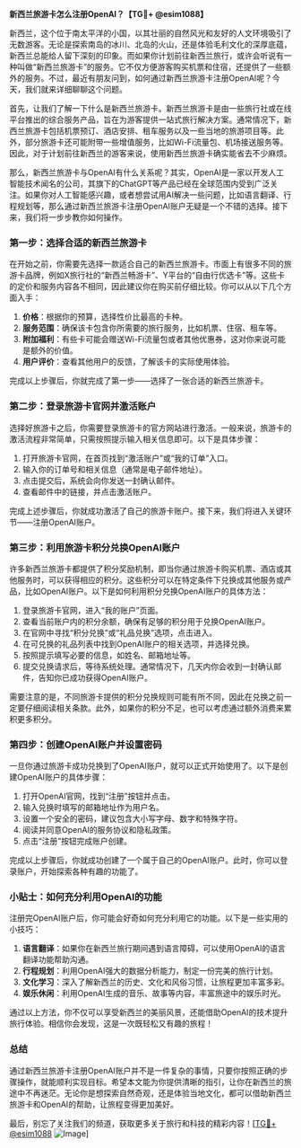 **新西兰旅游卡怎么注册OpenAI？【TG💪+ @esim1088】**

新西兰，这个位于南太平洋的小国，以其壮丽的自然风光和友好的人文环境吸引了无数游客。无论是探索南岛的冰川、北岛的火山，还是体验毛利文化的深厚底蕴，新西兰总能给人留下深刻的印象。而如果你计划前往新西兰旅行，或许会听说有一种叫做“新西兰旅游卡”的服务。它不仅方便游客购买机票和住宿，还提供了一些额外的服务。不过，最近有朋友问到，如何通过新西兰旅游卡注册OpenAI呢？今天，我们就来详细聊聊这个问题。

首先，让我们了解一下什么是新西兰旅游卡。新西兰旅游卡是由一些旅行社或在线平台推出的综合服务产品，旨在为游客提供一站式旅行解决方案。通常情况下，新西兰旅游卡包括机票预订、酒店安排、租车服务以及一些当地的旅游项目等。此外，部分旅游卡还可能附带一些增值服务，比如Wi-Fi流量包、机场接送服务等。因此，对于计划前往新西兰的游客来说，使用新西兰旅游卡确实能省去不少麻烦。

那么，新西兰旅游卡与OpenAI有什么关系呢？其实，OpenAI是一家以开发人工智能技术闻名的公司，其旗下的ChatGPT等产品已经在全球范围内受到广泛关注。如果你对人工智能感兴趣，或者想尝试用AI解决一些问题，比如语言翻译、行程规划等，那么通过新西兰旅游卡注册OpenAI账户无疑是一个不错的选择。接下来，我们将一步步教你如何操作。

### 第一步：选择合适的新西兰旅游卡

在开始之前，你需要先选择一款适合自己的新西兰旅游卡。市面上有很多不同的旅游卡品牌，例如X旅行社的“新西兰畅游卡”、Y平台的“自由行优选卡”等。这些卡的定价和服务内容各不相同，因此建议你在购买前仔细比较。你可以从以下几个方面入手：

1. **价格**：根据你的预算，选择性价比最高的卡种。
2. **服务范围**：确保该卡包含你所需要的旅行服务，比如机票、住宿、租车等。
3. **附加福利**：有些卡可能会赠送Wi-Fi流量包或者其他优惠券，这对你来说可能是额外的价值。
4. **用户评价**：查看其他用户的反馈，了解该卡的实际使用体验。

完成以上步骤后，你就完成了第一步——选择了一张合适的新西兰旅游卡。

### 第二步：登录旅游卡官网并激活账户

选择好旅游卡之后，你需要登录旅游卡的官方网站进行激活。一般来说，旅游卡的激活流程非常简单，只需按照提示输入相关信息即可。以下是具体步骤：

1. 打开旅游卡官网，在首页找到“激活账户”或“我的订单”入口。
2. 输入你的订单号和相关信息（通常是电子邮件地址）。
3. 点击提交后，系统会向你发送一封确认邮件。
4. 查看邮件中的链接，并点击激活账户。

完成上述步骤后，你就成功激活了自己的旅游卡账户。接下来，我们将进入关键环节——注册OpenAI账户。

### 第三步：利用旅游卡积分兑换OpenAI账户

许多新西兰旅游卡都提供了积分奖励机制，即当你通过旅游卡购买机票、酒店或其他服务时，可以获得相应的积分。这些积分可以在特定条件下兑换成其他服务或产品，比如OpenAI账户。以下是如何利用积分兑换OpenAI账户的具体方法：

1. 登录旅游卡官网，进入“我的账户”页面。
2. 查看当前账户内的积分余额，确保有足够的积分用于兑换OpenAI账户。
3. 在官网中寻找“积分兑换”或“礼品兑换”选项，点击进入。
4. 在可兑换的礼品列表中找到OpenAI账户的相关选项，并选择兑换。
5. 按照提示填写必要的信息，如姓名、邮箱地址等。
6. 提交兑换请求后，等待系统处理。通常情况下，几天内你会收到一封确认邮件，告知你已成功获得OpenAI账户。

需要注意的是，不同旅游卡提供的积分兑换规则可能有所不同，因此在兑换之前一定要仔细阅读相关条款。此外，如果你的积分不足，也可以考虑通过额外消费来累积更多积分。

### 第四步：创建OpenAI账户并设置密码

一旦你通过旅游卡成功兑换到了OpenAI账户，就可以正式开始使用了。以下是创建OpenAI账户的具体步骤：

1. 打开OpenAI官网，找到“注册”按钮并点击。
2. 输入兑换时填写的邮箱地址作为用户名。
3. 设置一个安全的密码，建议包含大小写字母、数字和特殊字符。
4. 阅读并同意OpenAI的服务协议和隐私政策。
5. 点击“注册”按钮完成账户创建。

完成以上步骤后，你就成功创建了一个属于自己的OpenAI账户。此时，你可以登录账户，开始探索各种有趣的功能了。

### 小贴士：如何充分利用OpenAI的功能

注册完OpenAI账户后，你可能会好奇如何充分利用它的功能。以下是一些实用的小技巧：

1. **语言翻译**：如果你在新西兰旅行期间遇到语言障碍，可以使用OpenAI的语言翻译功能帮助沟通。
2. **行程规划**：利用OpenAI强大的数据分析能力，制定一份完美的旅行计划。
3. **文化学习**：深入了解新西兰的历史、文化和风俗习惯，让旅程更加丰富多彩。
4. **娱乐休闲**：利用OpenAI生成的音乐、故事等内容，丰富旅途中的娱乐时光。

通过以上方法，你不仅可以享受新西兰的美丽风景，还能借助OpenAI的技术提升旅行体验。相信你会发现，这是一次既轻松又有趣的旅程！

### 总结

通过新西兰旅游卡注册OpenAI账户并不是一件复杂的事情，只要你按照正确的步骤操作，就能顺利实现目标。希望本文能为你提供清晰的指引，让你在新西兰的旅途中不再迷茫。无论你是想探索自然奇观，还是体验当地文化，都可以借助新西兰旅游卡和OpenAI的帮助，让旅程变得更加美好。

最后，别忘了关注我们的频道，获取更多关于旅行和科技的精彩内容！[[TG💪+ @esim1088](https://t.me/s/esim1088) ![Image](https://i.postimg.cc/4NQfJmqS/Snipaste-2025-05-13-00-14-12.png)]